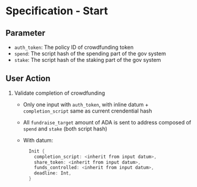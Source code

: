 # Specification - Start

## Parameter

- `auth_token`: The policy ID of crowdfunding token
- `spend`: The script hash of the spending part of the gov system
- `stake`: The script hash of the staking part of the gov system

## User Action

1. Validate completion of crowdfunding

   - Only one input with `auth_token`, with inline datum + `completion_script` same as current crendential hash
   - All `fundraise_target` amount of ADA is sent to address composed of `spend` and `stake` (both script hash)
   - With datum:

     ```rs
       Init {
         completion_script: <inherit from input datum>,
         share_token: <inherit from input datum>,
         funds_controlled: <inherit from input datum>,
         deadline: Int,
       }
     ```
